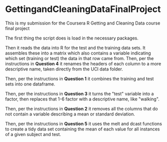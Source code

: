 # GettingandCleaningDataFinalProject
This is my submission for the Coursera R Getting and Cleaning Data course final project

The first thing the script does is load in the necessary packages.

Then it reads the data into R for the test and the training data sets. It assembles these into a matrix which also contains a variable indicating which set (training or test) the data in that row came from. Then, per the instructions in **Question 4** it renames the headers of each column to a more descriptive name, taken directly from the UCI data folder. 

Then, per the instructions in **Question 1** it combines the training and test sets into one dataframe.

Then, per the instructions in **Question 3** it turns the "test" variable into a factor, then replaces that 1-6 factor with a descriptive name, like "walking".

Then, per the instructions in **Question 2** it removes all the columns that do not contain a variable describing a mean or standard deviation.

Then, per the instructions in **Question 5** it uses the melt and dcast functions to create a tidy data set containing the mean of each value for all instances of a given subject and test. 
